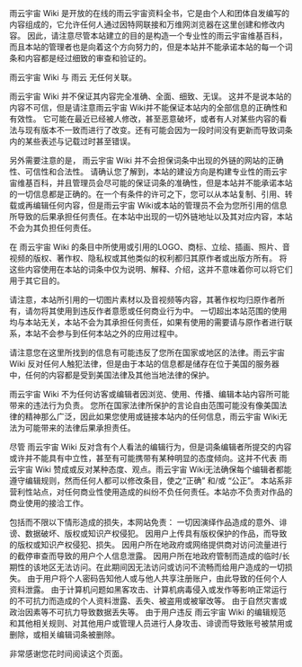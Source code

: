 雨云宇宙 Wiki 是开放的在线的雨云宇宙资料全书，它是由个人和团体自发编写的内容组成的，它允许任何人通过因特网联接和万维网浏览器在这里创建和修改内容。
因此，请注意尽管本站建立的目的是构造一个专业性的雨云宇宙维基百科，而且本站的管理者也是向着这个方向努力的，但是本站并不能承诺本站的每一个词条和内容都是经过细致的审查和验证的。

雨云宇宙 Wiki 与 雨云 无任何关联。

雨云宇宙 Wiki 并不保证其内容完全准确、全面、细致、无误。
这并不是说本站的内容不可信，但是请注意雨云宇宙 Wiki并不能保证本站内的全部信息的正确性和有效性。
它可能在最近已经被人修改，甚至恶意破坏，或者有人对某些内容的看法与现有版本不一致而进行了改变。还有可能会因为一段时间没有更新而导致词条内的某些表述与记载过时甚至错误。

另外需要注意的是， 雨云宇宙 Wiki 并不会担保词条中出现的外链的网站的正确性、可信性和合法性。
请确认您了解到，本站的建设方向是构建专业性的雨云宇宙维基百科，并且管理员会尽可能的保证词条的准确性，但是本站并不能承诺本站的一切信息都是正确的。在一个有条件的许可之下，您可以从本站复制、引用、转载或再编辑任何内容，但是雨云宇宙 Wiki或本站的管理员不会为您所引用的信息所导致的后果承担任何责任。在本站中出现的一切外链地址以及其对应内容，本站不会为其负担任何责任。

在 雨云宇宙 Wiki 的条目中所使用或引用的LOGO、商标、立绘、插画、照片、音视频的版权、著作权、隐私权或其他类似的权利都归其原作者或出版方所有。
将这些内容使用在本站的词条中仅为说明、解释、介绍，这并不意味着你可以将它们用于其它目的。

请注意，本站所引用的一切图片素材以及音视频等内容，其著作权均归原作者所有，请勿将其使用到违反作者意愿或任何商业行为中。
一切超出本站范围的使用均与本站无关，本站不会为其承担任何责任，如果有使用的需要请与原作者进行联系，本站不会参与到任何本站之外的应用过程中。

请注意您在这里所找到的信息有可能违反了您所在国家或地区的法律。雨云宇宙 Wiki 反对任何人触犯法律，但是由于本站的信息都是储存在位于美国的服务器中，任何的内容都是受到美国法律及其他当地法律的保护。

雨云宇宙 Wiki 不为任何访客或编辑者因浏览、使用、传播、编辑本站内容所可能带来的违法行为负责。
您所在国家法律所保护的言论自由范围可能没有像美国法律的精神那么广泛，因此如果您使用或链接本站内的任何信息，雨云宇宙 Wiki无法为可能带来的法律后果承担责任。

尽管 雨云宇宙 Wiki 反对含有个人看法的编辑行为，但是词条编辑者所提交的内容或许并不能具有中立性，甚至有可能携带有某种明显的态度倾向。这并不代表 雨云宇宙 Wiki 赞成或反对某种态度、观点。雨云宇宙 Wiki无法确保每个编辑者都能遵守编辑规则，然而任何人都可以修改条目，使之“正确” 和/或 “公正”。
本站系非营利性站点，对任何商业性使用造成的纠纷不负任何责任。本站亦不负责对作品的商业使用的接洽工作。

包括而不限以下情形造成的损失，本网站免责：
一切因演绎作品造成的意外、诽谤、数据破坏、版权或知识产权侵犯。
因用户上传具有版权保护的作品，而导致的版权或知识产权侵犯、损失。
因用户所在地政府或网络提供商对访问流量进行的截停审查而导致的用户个人信息泄露。
因用户所在地政府管制而造成的临时/长期性的该地区无法访问。在此期间因无法访问或访问不流畅而给用户造成的一切损失。
由于用户将个人密码告知他人或与他人共享注册账户，由此导致的任何个人资料泄露。
由于计算机问题如黑客攻击、计算机病毒侵入或发作等影响正常运行的不可抗力而造成的个人资料泄露、丢失、被盗用或被窜改等。
由于自然灾害或政治因素等不可抗力导致数据丢失等。
由于用户违反 雨云宇宙 Wiki 的编辑规范和其他相关规则、对其他用户或管理人员进行人身攻击、诽谤而导致账号被禁用或删除，或相关编辑词条被删除。

非常感谢您花时间阅读这个页面。